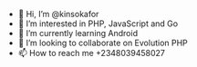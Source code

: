- 👋 Hi, I’m @kinsokafor
- 👀 I’m interested in PHP, JavaScript and Go
- 🌱 I’m currently learning Android
- 💞️ I’m looking to collaborate on Evolution PHP
- 📫 How to reach me +2348039458027

<!---
kinsokafor/kinsokafor is a ✨ special ✨ repository because its `README.md` (this file) appears on your GitHub profile.
You can click the Preview link to take a look at your changes.
--->
